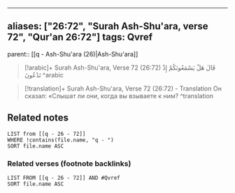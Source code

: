 
---
aliases: ["26:72", "Surah Ash-Shu'ara, verse 72", "Qur'an 26:72"]
tags: Qvref
---

parent:: [[q - Ash-Shu'ara (26)|Ash-Shu'ara]]

> [!arabic]+ Surah Ash-Shu'ara, Verse 72 (26:72)
> <span class="quran-arabic">قَالَ هَلْ يَسْمَعُونَكُمْ إِذْ تَدْعُونَ</span>
^arabic

> [!translation]+ Surah Ash-Shu'ara, Verse 72 (26:72) - Translation
> Он сказал: «Слышат ли они, когда вы взываете к ним?
^translation



## Related notes
```dataview
LIST from [[q - 26 - 72]]
WHERE !contains(file.name, "q - ")
SORT file.name ASC
```

### Related verses (footnote backlinks)
```dataview
LIST FROM [[q - 26 - 72]] AND #Qvref
SORT file.name ASC
```

